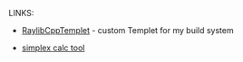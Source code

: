 LINKS:
- [RaylibCppTemplet](https://github.com/BrettWilsonBDW/backup/raw/main/raylibCppTemplet.zip) - custom Templet for my build system


- [simplex calc tool](https://github.com/danielptv/simplex-calculator/releases/download/v1.0.0/Simplex-Calc.exe)
